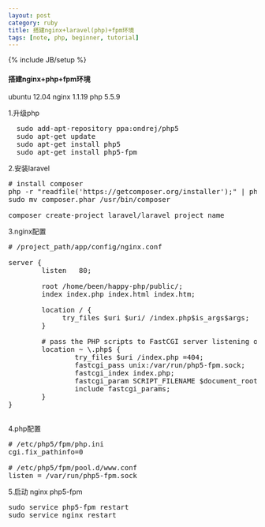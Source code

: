 ```yaml
---
layout: post
category: ruby
title: 搭建nginx+laravel(php)+fpm环境
tags: [note, php, beginner, tutorial]
---
```

{% include JB/setup %}
<h4>搭建nginx+php+fpm环境</h4>

ubuntu 12.04 nginx 1.1.19 php 5.5.9

1.升级php

<pre>
  sudo add-apt-repository ppa:ondrej/php5 
  sudo apt-get update
  sudo apt-get install php5
  sudo apt-get install php5-fpm
</pre>

2.安装laravel

<pre>
# install composer
php -r "readfile('https://getcomposer.org/installer');" | php
sudo mv composer.phar /usr/bin/composer

composer create-project laravel/laravel project_name
</pre>

3.nginx配置

<pre>
# /project_path/app/config/nginx.conf

server {
        listen   80;

        root /home/been/happy-php/public/;
        index index.php index.html index.htm;

        location / {
             try_files $uri $uri/ /index.php$is_args$args;
        }

        # pass the PHP scripts to FastCGI server listening on /var/run/php5-fpm.sock
        location ~ \.php$ {
                try_files $uri /index.php =404;
                fastcgi_pass unix:/var/run/php5-fpm.sock;
                fastcgi_index index.php;
                fastcgi_param SCRIPT_FILENAME $document_root$fastcgi_script_name;
                include fastcgi_params;
        }
}

</pre>

4.php配置

<pre>
# /etc/php5/fpm/php.ini
cgi.fix_pathinfo=0

# /etc/php5/fpm/pool.d/www.conf
listen = /var/run/php5-fpm.sock
</pre>

5.启动 nginx php5-fpm

<pre>
sudo service php5-fpm restart
sudo service nginx restart
</pre>
